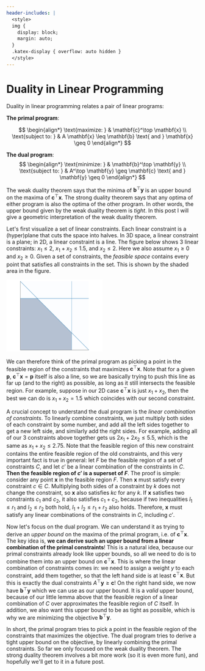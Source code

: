 ```yaml
---
header-includes: |
  <style>
  img {
    display: block;
    margin: auto;
  }
  .katex-display { overflow: auto hidden }
  </style>
---
```


# Duality in Linear Programming

Duality in linear programming relates a pair of linear programs:

**The primal program**:

$$
\begin{align*}
\text{maximize: } & \mathbf{c}^\top \mathbf{x} \\
\text{subject to: } & A \mathbf{x} \leq \mathbf{b} \text{ and } \mathbf{x} \geq 0
\end{align*}
$$

**The dual program**:
$$
\begin{align*}
\text{minimize: } & \mathbf{b}^\top \mathbf{y} \\
\text{subject to: } & A^\top \mathbf{y} \geq \mathbf{c} \text{ and } \mathbf{y} \geq 0
\end{align*}
$$

The weak duality theorem says that the minima of $\mathbf{b}^\top \mathbf{y}$
is an upper bound on the maxima of $\mathbf{c}^\top \mathbf{x}$.
The strong duality theorem says that any optima of either program is also the optima of the other program. In other words, the upper bound given by the weak duality theorem is *tight*. In this post I will give a geometric interpretation of the weak duality theorem. 

Let's first visualize a set of linear constraints. Each linear constraint is a (hyper)plane that cuts the space
into halves. In 3D space, a linear constraint is a plane; in 2D, a linear constraint is a line.
The figure below shows 3 linear constraints: $x_1 \leq 2$, $x_1 + x_2 \leq 1.5$, and $x_2 \leq 2$.
Here we also assume $x_1 \geq 0$ and $x_2 \geq 0$.
Given a set of constraints, the *feasible space* contains every point that satisfies all constraints in the set.
This is shown by the shaded area in the figure.

<img src="lin-con.png" alt="linear constraints" width=50%/>

We can therefore think of the primal program as picking a point in the feasible region of the constraints that
maximizes $\mathbf{c}^\top \mathbf{x}$. 
Note that for a given $\mathbf{p}$, $\mathbf{c}^\top \mathbf{x} = \mathbf{p}$ itself is also a line,
so we are basically trying to push this line as far up (and to the right) as possible, as long as it still intersects
the feasible region.
For example, suppose in our 2D case $\mathbf{c}^\top \mathbf{x}$ is just $x_1 + x_2$, 
then the best we can do is $x_1 + x_2 = 1.5$ which coincides with our second constraint.

A crucial concept to understand the dual program is the *linear combination of constraints*.
To linearly combine constraints, we just multiply both sides of each constraint by some number, and add all the left sides
together to get a new left side, and similarly add the right sides.
For example, adding all of our 3 constraints above together gets us $2x_1 + 2x_2 \leq 5.5$, 
which is the same as $x_1 + x_2 \leq 2.75$.
Note that the feasible region of this new constraint contains the entire feasible region of the old constraints, 
and this very important fact is true in general:
let $F$ be the feasible region of a set of constraints $C$, 
and let $c'$ be a linear combination of the constraints in $C$. 
**Then the feasible region of $c'$ is a superset of $F$**.
The proof is simple: consider any point $\mathbf{x}$ in the feasible region $F$.
Then $\mathbf{x}$ must satisfy every constraint $c \in C$. 
Multiplying both sides of a constraint by $k$ does not change the constraint, 
 so $\mathbf{x}$ also satisfies $kc$ for any $k$.
If $\mathbf{x}$ satisfies two constraints $c_1$ and $c_2$, it also satisfies $c_1 + c_2$, 
because if two inequalities $l_1 \leq r_1$ and $l_2 \leq r_2$ both hold, 
$l_1 + l_2 \leq r_1 + r_2$ also holds.
Therefore, $\mathbf{x}$ must satisfy any linear combinations of the constraints in $C$, 
 including $c'$.

Now let's focus on the dual program.
We can understand it as trying to derive an *upper bound* on the maxima of the primal program, 
i.e. of $\mathbf{c}^\top \mathbf{x}$.
The key idea is, **we can derive such an upper bound from a linear combination of the primal constraints**!
This is a natural idea, because our primal constraints already look like upper bounds, 
so all we need to do is to combine them into an upper bound on $\mathbf{c}^\top \mathbf{x}$.
This is where the linear combination of constraints comes in:
we need to assign a weight $y$ to each constraint, add them together, 
so that the left hand side is at least $\mathbf{c}^\top \mathbf{x}$.
But this is exactly the dual constraints $A^\top \mathbf{y} \geq \mathbf{c}$! 
On the right hand side, we now have $\mathbf{b}^\top \mathbf{y}$ which we can use as our upper bound.
It is a *valid* upper bound, because of our little lemma above that
the feasible region of a linear combination of $C$ over approximates the feasible region of $C$ itself.
In addition, we also want this upper bound to be as tight as possible, 
which is why we are minimizing the objective $\mathbf{b}^\top\mathbf{y}$.

In short, the primal program tries to pick a point in the feasible region of the constraints that maximizes the objective.
The dual program tries to derive a tight upper bound on the objective, by linearly combining the primal constraints.
So far we only focused on the weak duality theorem. 
The strong duality theorem involves a bit more work (so it is even more fun), and hopefully we'll get to it in a future post.

